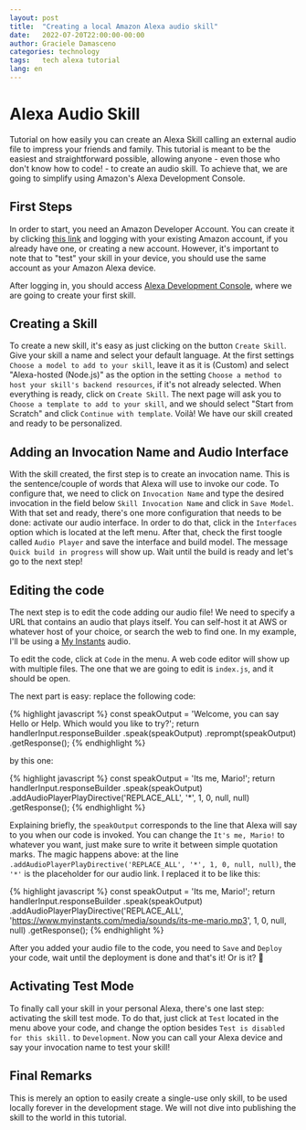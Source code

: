 ```yaml
---
layout: post
title:  "Creating a local Amazon Alexa audio skill"
date:   2022-07-20T22:00:00-00:00
author: Graciele Damasceno
categories: technology
tags:	tech alexa tutorial
lang: en
---
```



# Alexa Audio Skill

Tutorial on how easily you can create an Alexa Skill calling an external audio file to impress your friends and family.
This tutorial is meant to be the easiest and straightforward possible, allowing anyone - even those who don't know how to code! - to create an audio skill. To achieve that, we are going to simplify using Amazon's Alexa Development Console. 

## First Steps

In order to start, you need an Amazon Developer Account. You can create it by clicking [this link][thislink] and logging with your existing Amazon account, if you already have one, or creating a new account. However, it's important to note that to "test" your skill in your device, you should use the same account as your Amazon Alexa device.

After logging in, you should access [Alexa Development Console][devconsole], where we are going to create your first skill. 

## Creating a Skill

To create a new skill, it's easy as just clicking on the button `Create Skill`. Give your skill a name and select your default language. 
At the first settings `Choose a model to add to your skill`, leave it as it is (Custom) and select "Alexa-hosted (Node.js)" as the option in the setting `Choose a method to host your skill's backend resources`, if it's not already selected.
When everything is ready, click on `Create Skill`. The next page will ask you to `Choose a template to add to your skill`, and we should select "Start from Scratch" and click `Continue with template`. Voilà! We have our skill created and ready to be personalized.

## Adding an Invocation Name and Audio Interface

With the skill created, the first step is to create an invocation name. This is the sentence/couple of words that Alexa will use to invoke our code. To configure that, we need to click on `Invocation Name` and type the desired invocation in the field below `Skill Invocation Name` and click in `Save Model`. With that set and ready, there's one more configuration that needs to be done: activate our audio interface. In order to do that, click in the `Interfaces` option which is located at the left menu. After that, check the first toogle called `Audio Player` and save the interface and build model.
The message `Quick build in progress` will show up. Wait until the build is ready and let's go to the next step!

## Editing the code

The next step is to edit the code adding our audio file! We need to specify a URL that contains an audio that plays itself. You can self-host it at AWS or whatever host of your choice, or search the web to find one. In my example, I'll be using a [My Instants][instants] audio.

To edit the code, click at `Code` in the menu. A web code editor will show up with multiple files. The one that we are going to edit is `index.js`, and it should be open.

The next part is easy: replace the following code:

{% highlight javascript %}
const speakOutput = 'Welcome, you can say Hello or Help. Which would you like to try?';
    return handlerInput.responseBuilder
        .speak(speakOutput)
        .reprompt(speakOutput)
        .getResponse();
{% endhighlight %}

by this one:

{% highlight javascript %}
const speakOutput = 'Its me, Mario!';
    return handlerInput.responseBuilder
        .speak(speakOutput)
        .addAudioPlayerPlayDirective('REPLACE_ALL', '*', 1, 0, null, null)
        .getResponse();
{% endhighlight %}


Explaining briefly, the `speakOutput` corresponds to the line that Alexa will say to you when our code is invoked. You can change the  `It's me, Mario!` to whatever you want, just make sure to write it between simple quotation marks.
The magic happens above: at the line `.addAudioPlayerPlayDirective('REPLACE_ALL', '*', 1, 0, null, null)`, the `'*'` is the placeholder for our audio link. I replaced it to be like this:

{% highlight javascript %}
const speakOutput = 'Its me, Mario!';
    return handlerInput.responseBuilder
        .speak(speakOutput)
        .addAudioPlayerPlayDirective('REPLACE_ALL', 
            'https://www.myinstants.com/media/sounds/its-me-mario.mp3', 1, 0, null, null)
        .getResponse();
{% endhighlight %}

After you added your audio file to the code, you need to `Save` and `Deploy` your code, wait until the deployment is done and that's it! Or is it? 🤔

## Activating Test Mode

To finally call your skill in your personal Alexa, there's one last step: activating the skill test mode. To do that, just click at  `Test` located in the menu above your code, and change the option besides `Test is disabled for this skill.` to `Development`. Now you can call your Alexa device and say your invocation name to test your skill!


## Final Remarks

This is merely an option to easily create a single-use only skill, to be used locally forever in the development stage. We will not dive into publishing the skill to the world in this tutorial.

[thislink]: https://developer.amazon.com/
[devconsole]: https://developer.amazon.com/alexa/console/ask
[instants]: https://www.myinstants.com